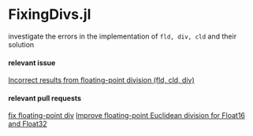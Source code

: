 # FixingDivs.jl
investigate the errors in the implementation of `fld, div, cld` and their solution

#### relevant issue
[Incorrect results from floating-point division (fld, cld, div)](https://github.com/JuliaLang/julia/issues/49450)
#### relevant pull requests
[fix floating-point div](https://github.com/JuliaLang/julia/pull/49561)
[Improve floating-point Euclidean division for Float16 and Float32](https://github.com/JuliaLang/julia/pull/49637)

